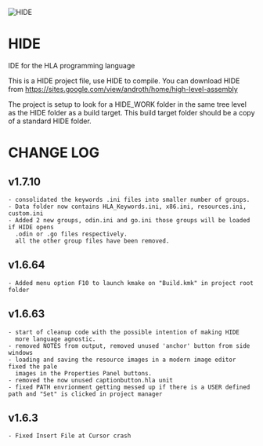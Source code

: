 ![HIDE](https://user-images.githubusercontent.com/46191274/124802325-d8433800-df25-11eb-85ce-46bf37e12300.png)

# HIDE
IDE for the HLA programming language

This is a HIDE project file, use HIDE to compile.
You can download HIDE from https://sites.google.com/view/androth/home/high-level-assembly

The project is setup to look for a HIDE_WORK folder in the same tree level as the HIDE folder as a build target. This build target folder should be a copy of a standard HIDE folder.


# CHANGE LOG
## v1.7.10
	- consolidated the keywords .ini files into smaller number of groups.
	- Data folder now contains HLA_Keywords.ini, x86.ini, resources.ini, custom.ini
	- Added 2 new groups, odin.ini and go.ini those groups will be loaded if HIDE opens
	  .odin or .go files respectively.
	  all the other group files have been removed.
	  
## v1.6.64
	- Added menu option F10 to launch kmake on "Build.kmk" in project root folder

## v1.6.63
	- start of cleanup code with the possible intention of making HIDE
	  more language agnostic.
	- removed NOTES from output, removed unused 'anchor' button from side windows
	- loading and saving the resource images in a modern image editor fixed the pale
	  images in the Properties Panel buttons.
	- removed the now unused captionbutton.hla unit
	- fixed PATH envrionment getting messed up if there is a USER defined path and "Set" is clicked in project manager

## v1.6.3
	- Fixed Insert File at Cursor crash
	

